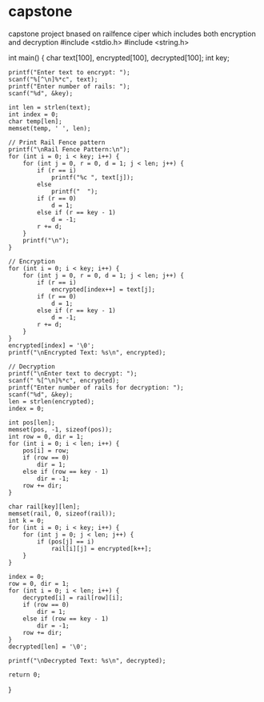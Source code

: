# capstone
capstone project bnased on railfence ciper which includes both encryption and decryption
#include <stdio.h>
#include <string.h>

int main() {
    char text[100], encrypted[100], decrypted[100];
    int key;

    printf("Enter text to encrypt: ");
    scanf("%[^\n]%*c", text);
    printf("Enter number of rails: ");
    scanf("%d", &key);

    int len = strlen(text);
    int index = 0;
    char temp[len];
    memset(temp, ' ', len);

    // Print Rail Fence pattern
    printf("\nRail Fence Pattern:\n");
    for (int i = 0; i < key; i++) {
        for (int j = 0, r = 0, d = 1; j < len; j++) {
            if (r == i)
                printf("%c ", text[j]);
            else
                printf("  ");
            if (r == 0)
                d = 1;
            else if (r == key - 1)
                d = -1;
            r += d;
        }
        printf("\n");
    }

    // Encryption
    for (int i = 0; i < key; i++) {
        for (int j = 0, r = 0, d = 1; j < len; j++) {
            if (r == i)
                encrypted[index++] = text[j];
            if (r == 0)
                d = 1;
            else if (r == key - 1)
                d = -1;
            r += d;
        }
    }
    encrypted[index] = '\0';
    printf("\nEncrypted Text: %s\n", encrypted);

    // Decryption
    printf("\nEnter text to decrypt: ");
    scanf(" %[^\n]%*c", encrypted); 
    printf("Enter number of rails for decryption: ");
    scanf("%d", &key);
    len = strlen(encrypted);
    index = 0;

    int pos[len];
    memset(pos, -1, sizeof(pos));
    int row = 0, dir = 1;
    for (int i = 0; i < len; i++) {
        pos[i] = row;
        if (row == 0)
            dir = 1;
        else if (row == key - 1)
            dir = -1;
        row += dir;
    }

    char rail[key][len];
    memset(rail, 0, sizeof(rail));
    int k = 0;
    for (int i = 0; i < key; i++) {
        for (int j = 0; j < len; j++) {
            if (pos[j] == i)
                rail[i][j] = encrypted[k++];
        }
    }

    index = 0;
    row = 0, dir = 1;
    for (int i = 0; i < len; i++) {
        decrypted[i] = rail[row][i];
        if (row == 0)
            dir = 1;
        else if (row == key - 1)
            dir = -1;
        row += dir;
    }
    decrypted[len] = '\0';

    printf("\nDecrypted Text: %s\n", decrypted);

    return 0;
}
